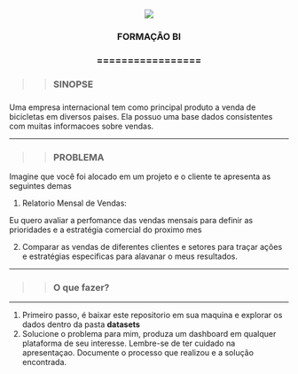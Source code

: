 <h1 align="center">
<img src="https://img.shields.io/static/v1?label=CASE%20BI&message=FORMACAO%20BI&color=7159c1&style=flat-square&logo=ghost"/>


<h3> <p align="center">FORMAÇÃO BI </p> </h3>
<h3> <p align="center"> ================= </p> </h3>

>> <h3> SINOPSE <h3>

<p> Uma empresa internacional tem como principal produto a venda de bicicletas em diversos paises.
Ela possuo uma base dados consistentes com muitas informacoes sobre vendas.

------

>> <h3> PROBLEMA </h3>

<p> Imagine que você foi alocado em um projeto e o cliente te apresenta as seguintes demas

1) Relatorio Mensal de Vendas:

Eu quero avaliar a perfomance das vendas mensais para definir as prioridades e a estratégia comercial do proximo mes

2) Comparar as vendas de diferentes clientes e setores para traçar ações e estratégias especificas para alavanar o meus resultados.

-----------



>> <h3> O que fazer? </h3>
-------------------------

1) Primeiro passo, é baixar este repositorio em sua maquina e explorar os dados dentro da pasta <b> datasets </b>
2) Solucione o problema para mim, produza um dashboard em qualquer plataforma de seu interesse. Lembre-se de ter cuidado na apresentaçao. Documente o processo que realizou e a solução encontrada. 

